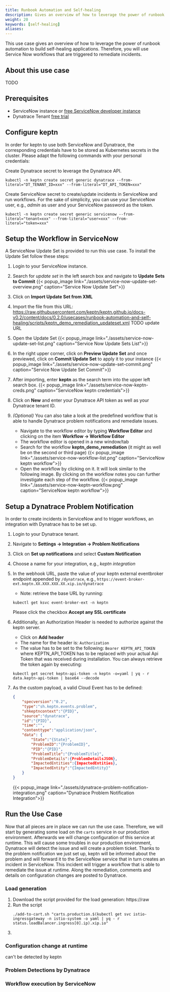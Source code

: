 ```yaml
---
title: Runbook Automation and Self-healing
description: Gives an overview of how to leverage the power of runbook automation to build self-healing applications. Therefore, you will use automation tools for executing and managing the runbooks.
weight: 20
keywords: [self-healing]
aliases:
---
```


This use case gives an overview of how to leverage the power of runbook automation to build self-healing applications. Therefore, you will use Service Now workflows that are triggered to remediate incidents.

## About this use case

TODO

## Prerequisites

- ServiceNow instance or [free ServiceNow developer instance](https://developer.servicenow.com)
- Dynatrace Tenant [free trial](https://www.dynatrace.com/trial)

## Configure keptn

In order for keptn to use both ServiceNow and Dynatrace, the corresponding credentials have to be stored as Kubernetes secrets in the cluster.
Please adapt the following commands with your personal credentials:

Create Dynatrace secret to leverage the Dynatrace API.
```
kubectl -n keptn create secret generic dynatrace --from-literal="DT_TENANT_ID=xxx" --from-literal="DT_API_TOKEN=xxx"
```

Create ServiceNow secret to create/update incidents in ServiceNow and run workflows.
For the sake of simplicity, you can use your ServiceNow user, e.g., _admin_ as user and your ServiceNow password as the token.
```
kubectl -n keptn create secret generic servicenow --from-literal="tenant=xxx" --from-literal="user=xxx" --from-literal="token=xxx"
```

## Setup the Workflow in ServiceNow

A ServiceNow Update Set is provided to run this use case. To install the Update Set follow these steps:

1. Login to your ServiceNow instance.
1. Search for _update set_ in the left search box and navigate to **Update Sets to Commit** 
    {{< popup_image
    link="./assets/service-now-update-set-overview.png"
    caption="Service Now Update Set">}}

1. Click on **Import Update Set from XML** 

1. Import the file from this URL: https://raw.githubusercontent.com/keptn/keptn.github.io/docs-v0.2/content/docs/0.2.0/usecases/runbook-automation-and-self-healing/scripts/keptn_demo_remediation_updateset.xml TODO update URL

1. Open the Update Set
    {{< popup_image
    link="./assets/service-now-update-set-list.png"
    caption="Service Now Update Sets List">}}

1. In the right upper corner, click on **Preview Update Set** and once previewed, click on **Commit Update Set** to apply it to your instance
    {{< popup_image
    link="./assets/service-now-update-set-commit.png"
    caption="Service Now Update Set Commit">}}

1. After importing, enter **keptn** as the search term into the upper left search box.
    {{< popup_image 
    link="./assets/service-now-keptn-creds.png"
    caption="ServiceNow keptn credentials">}}
1. Click on **New** and enter your Dynatrace API token as well as your Dynatrace tenant ID.

1. _(Optional)_ You can also take a look at the predefined workflow that is able to handle Dynatrace problem notifications and remediate issues.
    - Navigate to the workflow editor by typing **Workflow Editor** and clicking on the item **Workflow -> Workflow Editor**
    - The workflow editor is opened in a new window/tab
    - Search for the workflow **keptn_demo_remediation** (it might as well be on the second or third page)
    {{< popup_image 
    link="./assets/service-now-workflow-list.png"
    caption="ServiceNow keptn workflow">}}
    - Open the workflow by clicking on it. It will look similar to the following image. By clicking on the workflow notes you can further investigate each step of the workflow.
    {{< popup_image 
    link="./assets/service-now-keptn-workflow.png"
    caption="ServiceNow keptn workflow">}}

## Setup a Dynatrace Problem Notification

In order to create incidents in ServiceNow and to trigger workflows, an integration with Dynatrace has to be set up.

1. Login to your Dynatrace tenant.
1. Navigate to **Settings -> Integration -> Problem Notifications**
1. Click on **Set up notifications** and select **Custom Notification**
1. Choose a name for your integration, e.g., _keptn integration_
1. In the webhook URL, paste the value of your keptn external eventbroker endpoint appended by `/dynatrace`, e.g., `https://event-broker-ext.keptn.XX.XXX.XXX.XX.xip.io/dynatrace`
    - Note: retrieve the base URL by running:

    ```
    kubectl get ksvc event-broker-ext -n keptn
    ```
    Please click the checkbox **Accept any SSL certificate**
1. Additionally, an Authorization Header is needed to authorize against the keptn server. 
    - Click on **Add header**
    - The name for the header is: `Authorization`
    - The value has to be set to the following: `Bearer KEPTN_API_TOKEN` where KEPTN_API_TOKEN has to be replaced with your actual Api Token that was received during installation. You can always retrieve the token again by executing:

    ```
    kubectl get secret keptn-api-token -n keptn -o=yaml | yq - r data.keptn-api-token | base64 --decode
    ```

1. As the custom payload, a valid Cloud Event has to be defined:

    ```json
    {
        "specversion":"0.2",
        "type":"sh.keptn.events.problem",
        "shkeptncontext":"{PID}",
        "source":"dynatrace",
        "id":"{PID}",
        "time":"",
        "contenttype":"application/json",
        "data": {
            "State":"{State}",
            "ProblemID":"{ProblemID}",
            "PID":"{PID}",
            "ProblemTitle":"{ProblemTitle}",
            "ProblemDetails":{ProblemDetailsJSON},
            "ImpactedEntities":{ImpactedEntities},
            "ImpactedEntity":"{ImpactedEntity}"
        }
    }
    ```

    {{< popup_image
    link="./assets/dynatrace-problem-notification-integration.png"
    caption="Dynatrace Problem Notification Integration">}}

## Run the Use Case

Now that all pieces are in place we can run the use case. Therefore, we will start by generating some load on the `carts` service in our production environment. Afterwards we will change configuration of this service at runtime. This will cause some troubles in our production environment, Dynatrace will detect the issue and will create a problem ticket. Thanks to the problem notification we just set up, keptn will be informed about the problem and will forward it to the ServiceNow service that in turn creates an incident in ServiceNow. This incident will trigger a workflow that is able to remediate the issue at runtime. Along the remediation, comments and details on configuration changes are posted to Dynatrace.

### Load generation

1. Download the script provided for the load generation: https://raw
1. Run the script 
    ```
    ./add-to-cart.sh "carts.production.$(kubectl get svc istio-ingressgateway -n istio-system -o yaml | yq - r status.loadBalancer.ingress[0].ip).xip.io"
    ```
1. 

### Configuration change at runtime

can't be detected by keptn

### Problem Detections by Dynatrace


### Workflow execution by ServiceNow

